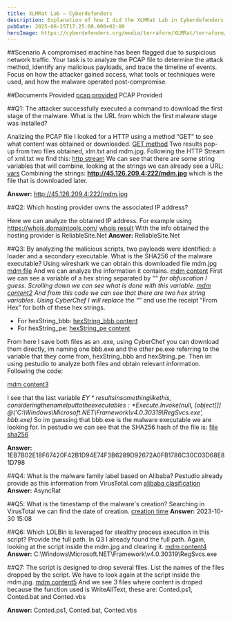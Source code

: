 ```yaml
---
title: XLMRat Lab – Cyberdefenders
description: Explanation of how I did the XLMRat Lab in Cyberdefenders
pubDate: 2025-08-25T17:25:00.000+02:00
heroImage: https://cyberdefenders.org/media/terraform/XLMRat/terraform/XLMRat/xlmrat.webp
---
```

##Scenario
A compromised machine has been flagged due to suspicious network traffic. Your task is to analyze the PCAP file to determine the attack method, identify any malicious payloads, and trace the timeline of events. Focus on how the attacker gained access, what tools or techniques were used, and how the malware operated post-compromise.

##Documents Provided
[pcap provided](/images/xmlrat-lab/file-provided.webp)
PCAP Provided

##Q1: The attacker successfully executed a command to download the first stage of the malware. What is the URL from which the first malware stage was installed?

Analizing the PCAP file I looked for a HTTP using a method “GET” to see what content was obtained or downloaded.
[GET method](/images/xmlrat-lab/get.webp)
Two results pop-up from two files obtained, xlm.txt and mdm.jpg.
Following the HTTP Stream of xml.txt we find this:
[http stream](/images/xmlrat-lab/http-stream.webp)
We can see that there are some string variables that will combine, looking at the strings we can already see a URL:
[vars](/images/xmlrat-lab/string-var.webp)
Combining the strings: **http://45.126.209.4:222/mdm.jpg** which is the file that is downloaded later.

**Answer:** http://45.126.209.4:222/mdm.jpg

##Q2: Which hosting provider owns the associated IP address?

Here we can analyze the obtained IP address. For example using https://whois.domaintools.com/
[whois result](/images/xmlrat-lab/whois.webp)
With the info obtained the hosting provider is ReliableSite.Net
**Answer:** ReliableSite.Net

##Q3: By analyzing the malicious scripts, two payloads were identified: a loader and a secondary executable. What is the SHA256 of the malware executable?
Using wireshark we can obtain this downloaded file mdm.jpg
[mdm file](/images/xmlrat-lab/mdm.webp)
And we can analyze the information it contains.
[mdm content](/images/xmlrat-lab/mdm-content.webp)
First we can see a variable of a hex string separated by “_” for obfuscation I guess. Scrolling down we can see what is done with this variable.
[mdm content2](/images/xmlrat-lab/mdm-content2.webp)
And from this code we can see that there  are two hex string variables. Using CyberChef I will replace the “_” and use the receipt “From Hex” for both of these hex strings.

- For hexString_bbb: 
[hexString_bbb content](/images/xmlrat-lab/hexString_bbb.webp)
- For hexString_pe:
[hexString_pe content](/images/xmlrat-lab/hexString_pe.webp)

From here I save both files as an .exe, using CyberChef you can download them directly, im naming one bbb.exe and the other pe.exe referring to the variable that they come from, hexString_bbb and hexString_pe.
Then im using pestudio to analyze both files and obtain relevant information.
Following the code:

[mdm content3](/images/xmlrat-lab/mdm-content3.webp)

I see that the last variable *$EY* results in something like this, considering the name I put to the executables: *Execute.Invoke($null, [object[]] @(‘C:\Windows\Microsoft\.NET\Framework\v4.0.30319\RegSvcs.exe’, bbb.exe)*
So im guessing that bbb.exe is the malware executable we are looking for. In pestudio we can see that the SHA256 hash of the file is:
[file sha256](/images/xmlrat-lab/sha256.webp)

**Answer:** 1EB7B02E18F67420F42B1D94E74F3B6289D92672A0FB1786C30C03D68E81D798

##Q4: What is the malware family label based on Alibaba?
Pestudio already provide as this information from VirusTotal.com 
[alibaba clasification](/images/xmlrat-lab/alibaba.webp)
**Answer:** AsyncRat

##Q5: What is the timestamp of the malware's creation?
Searching in VirusTotal we can find the date of creation.
[creation time](/images/xmlrat-lab/creation-time.webp)
**Answer:** 2023-10-30 15:08

##Q6: Which LOLBin is leveraged for stealthy process execution in this script? Provide the full path.
In Q3 I already found the full path. Again, looking at the script inside the mdm.jpg and clearing it.
[mdm content4](/images/xmlrat-lab/mdm-content4.webp)
**Answer:** C:\Windows\Microsoft\.NET\Framework\v4.0.30319\RegSvcs.exe

##Q7: The script is designed to drop several files. List the names of the files dropped by the script.
We have to look again at the script inside the mdm.jpg.
[mdm content5](/images/xmlrat-lab/mdm-content5.webp)
And we see 3 files where content is droped because the function used is WriteAllText, these are: Conted.ps1, Conted.bat and Conted.vbs

**Answer:** Conted.ps1, Conted.bat, Conted.vbs
